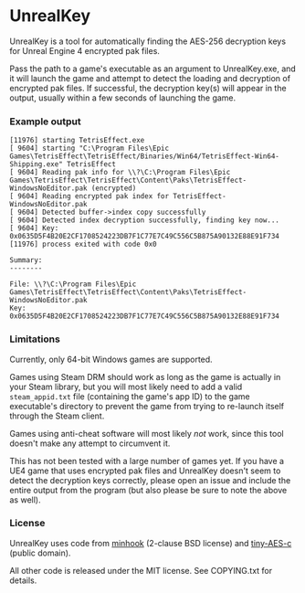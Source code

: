 # UnrealKey

UnrealKey is a tool for automatically finding the AES-256 decryption keys for Unreal Engine 4 encrypted pak files.

Pass the path to a game's executable as an argument to UnrealKey.exe, and it will launch the game and attempt to detect the loading and decryption of encrypted pak files. If successful, the decryption key(s) will appear in the output, usually within a few seconds of launching the game.

### Example output

```
[11976] starting TetrisEffect.exe
[ 9604] starting "C:\Program Files\Epic Games\TetrisEffect\TetrisEffect/Binaries/Win64/TetrisEffect-Win64-Shipping.exe" TetrisEffect
[ 9604] Reading pak info for \\?\C:\Program Files\Epic Games\TetrisEffect\TetrisEffect\Content\Paks\TetrisEffect-WindowsNoEditor.pak (encrypted)
[ 9604] Reading encrypted pak index for TetrisEffect-WindowsNoEditor.pak
[ 9604] Detected buffer->index copy successfully
[ 9604] Detected index decryption successfully, finding key now...
[ 9604] Key: 0x0635D5F4B20E2CF1708524223DB7F1C77E7C49C556C5B875A90132E88E91F734
[11976] process exited with code 0x0

Summary:
--------

File: \\?\C:\Program Files\Epic Games\TetrisEffect\TetrisEffect\Content\Paks\TetrisEffect-WindowsNoEditor.pak
Key:  0x0635D5F4B20E2CF1708524223DB7F1C77E7C49C556C5B875A90132E88E91F734
```

### Limitations

Currently, only 64-bit Windows games are supported.

Games using Steam DRM should work as long as the game is actually in your Steam library, but you will most likely need to add a valid `steam_appid.txt` file (containing the game's app ID) to the game executable's directory to prevent the game from trying to re-launch itself through the Steam client.

Games using anti-cheat software will most likely _not_ work, since this tool doesn't make any attempt to circumvent it.

This has not been tested with a large number of games yet. If you have a UE4 game that uses encrypted pak files and UnrealKey doesn't seem to detect the decryption keys correctly, please open an issue and include the entire output from the program (but also please be sure to note the above as well).

### License

UnrealKey uses code from [minhook](https://github.com/TsudaKageyu/minhook) (2-clause BSD license) and [tiny-AES-c](https://github.com/kokke/tiny-AES-c) (public domain).

All other code is released under the MIT license. See COPYING.txt for details.

